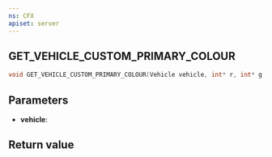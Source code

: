 ```yaml
---
ns: CFX
apiset: server
---
```

## GET_VEHICLE_CUSTOM_PRIMARY_COLOUR

```c
void GET_VEHICLE_CUSTOM_PRIMARY_COLOUR(Vehicle vehicle, int* r, int* g, int* b);
```


## Parameters
* **vehicle**: 

## Return value

